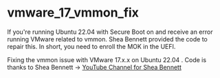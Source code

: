# vmware_17_vmmon_fix
If you're running Ubuntu 22.04 with Secure Boot on and receive an error running VMware related to vmmon. Shea Bennett provided the code to repair this. In short, you need to enroll the MOK in the UEFI.

Fixing the vmmon issue with VMware 17.x.x on Ubuntu 22.04 . 
Code is thanks to Shea Bennett -> [YouTube Channel for Shea Bennett](https://www.youtube.com/watch?v=xOnrdMQd1vU)
